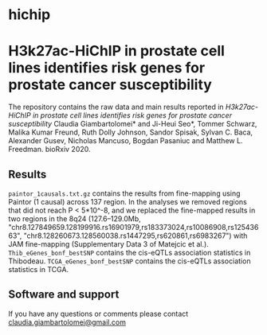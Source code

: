 # hichip
H3k27ac-HiChIP in prostate cell lines identifies risk genes for prostate cancer susceptibility
===================================================

The repository contains the raw data and main results reported in
*H3k27ac-HiChIP in prostate cell lines identifies risk genes for prostate cancer susceptibility*
Claudia Giambartolomei* and Ji-Heui Seo*, Tommer Schwarz, Malika Kumar Freund, Ruth Dolly Johnson, Sandor Spisak, Sylvan C. Baca, Alexander Gusev, Nicholas Mancuso, Bogdan Pasaniuc and Matthew L. Freedman.
bioRxiv 2020.

Results
-------

`paintor_1causals.txt.gz` contains the results from fine-mapping using Paintor (1 causal) across 137 region. In the analyses we removed regions that did not reach P < 5*10^-8, and we replaced the fine-mapped results in two regions in the 8q24 (127.6–129.0Mb, "chr8.127849659.128199916.rs16901979,rs183373024,rs10086908,rs12543663", "chr8.128260673.128560038.rs1447295,rs620861,rs6983267") with JAM fine-mapping (Supplementary Data 3 of Matejcic et al.). 
`Thib_eGenes_bonf_bestSNP` contains the cis-eQTLs association statistics in Thibodeau.
`TCGA_eGenes_bonf_bestSNP` contains the cis-eQTLs association statistics in TCGA.

Software and support
--------------------
If you have any questions or comments please contact claudia.giambartolomei@gmail.com
